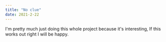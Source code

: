 ```yaml
---
title: "No clue"
date: 2021-2-22
---
```

I'm pretty much just doing this whole project because it's interesting, If this works out right I will be happy.

